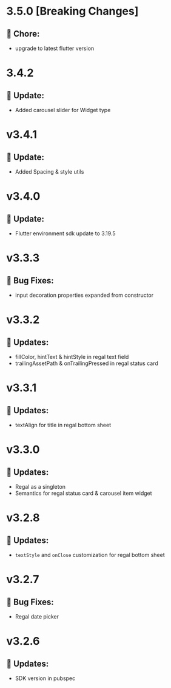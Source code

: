 # 3.5.0 [Breaking Changes]
## 🧹 Chore:
  - upgrade to latest flutter version

# 3.4.2
## 🚀 Update:
  - Added carousel slider for Widget type

# v3.4.1
## 🚀 Update:
  - Added Spacing & style utils

# v3.4.0
## 🚀 Update:
  - Flutter environment sdk update to 3.19.5

# v3.3.3
## 🐛 Bug Fixes:
  - input decoration properties expanded from constructor

# v3.3.2
## 🚀 Updates:
  - fillColor, hintText & hintStyle in regal text field
  - trailingAssetPath & onTrailingPressed in regal status card

# v3.3.1
## 🚀 Updates:
  - textAlign for title in regal bottom sheet

# v3.3.0
## 🚀 Updates:
  - Regal as a singleton
  - Semantics for regal status card & carousel item widget

# v3.2.8
## 🚀 Updates:
  - `textStyle` and `onClose` customization for regal bottom sheet

# v3.2.7
## 🐛 Bug Fixes:
  - Regal date picker

# v3.2.6
## 🚀 Updates:
  - SDK version in pubspec
